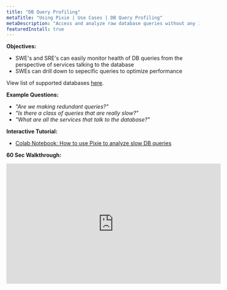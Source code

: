 ```yaml
---
title: "DB Query Profiling"
metaTitle: "Using Pixie | Use Cases | DB Query Profiling"
metaDescription: "Access and analyze raw database queries without any instrumentation"
featuredInstall: true
---
```


**Objectives:** 
- SWE's and SRE's can easily monitor health of DB queries from the perspective of services talking to the database
- SWEs can drill down to sepecific queries to optimize performance

View list of supported databases [here](/about-pixie/observability).

**Example Questions:** 
- _"Are we making redundant queries?"_
- _"Is there a class of queries that are really slow?"_
- _"What are all the services that talk to the database?"_

**Interactive Tutorial:** 

- [Colab Notebook: 
How to use Pixie to analyze slow DB queries](https://github.com/pixie-labs/pixie/blob/main/pxl_scripts/colab_notebooks/User-guide_Db-stats.ipynb)

**60 Sec Walkthrough:** 

<iframe width="560" height="315" src="https://www.youtube.com/embed/ATfBK8PcTTc" frameborder="0" allow="accelerometer; autoplay; encrypted-media; gyroscope; picture-in-picture" allowfullscreen></iframe>
